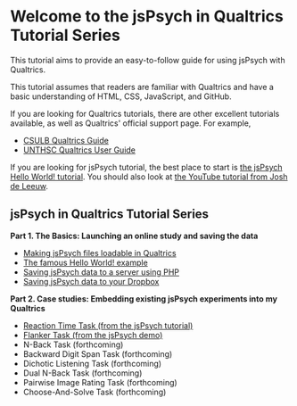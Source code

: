 # Welcome to the jsPsych in Qualtrics Tutorial Series

This tutorial aims to provide an easy-to-follow guide for using jsPsych with Qualtrics. 

This tutorial assumes that readers are familiar with Qualtrics and have a basic understanding of HTML, CSS, JavaScript, and GitHub.

If you are looking for Qualtrics tutorials, there are other excellent tutorials available, as well as Qualtrics' official support page. For example,

* [CSULB Qualtrics Guide](https://csulb.libguides.com/qualtrics/)
* [UNTHSC Qualtrics User Guide](https://www.unthsc.edu/center-for-innovative-learning/qualtrics-user-guide/)

If you are looking for jsPsych tutorial, the best place to start is [the jsPsych Hello World! tutorial](https://www.jspsych.org/tutorials/hello-world/). You should also look at [the YouTube tutorial from Josh de Leeuw](https://www.youtube.com/playlist?list=PLnfo1lBY1P2Mf_o6rV5wiqqn92Mw3UTGh).

<h2>jsPsych in Qualtrics Tutorial Series</h2>

**Part 1. The Basics: Launching an online study and saving the data**

* [Making jsPsych files loadable in Qualtrics](github-pages.md)
* [The famous Hello World! example](hello-world.md)
* [Saving jsPsych data to a server using PHP](save-php.md)
* [Saving jsPsych data to your Dropbox](save-dropbox.md)

**Part 2. Case studies: Embedding existing jsPsych experiments into my Qualtrics**

* [Reaction Time Task (from the jsPsych tutorial)](rt-task.md)
* [Flanker Task (from the jsPsych demo)](flanker.md)
* N-Back Task (forthcoming)
* Backward Digit Span Task (forthcoming)
* Dichotic Listening Task (forthcoming)
* Dual N-Back Task (forthcoming)
* Pairwise Image Rating Task (forthcoming)
* Choose-And-Solve Task (forthcoming)

